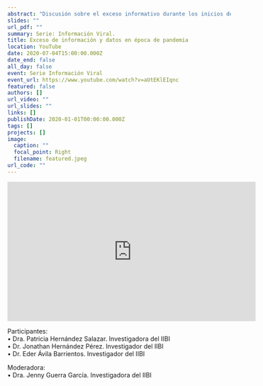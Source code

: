 ```yaml
---
abstract: "Discusión sobre el exceso informativo durante los inicios de la pandemia. "
slides: ""
url_pdf: ""
summary: Serie: Información Viral.
title: Exceso de información y datos en época de pandemia
location: YouTube
date: 2020-07-04T15:00:00.000Z
date_end: false
all_day: false
event: Serie Información Viral
event_url: https://www.youtube.com/watch?v=aUtEKlEIqnc
featured: false
authors: []
url_video: ""
url_slides: ""
links: []
publishDate: 2020-01-01T00:00:00.000Z
tags: []
projects: []
image:
  caption: ""
  focal_point: Right
  filename: featured.jpeg
url_code: ""
---
```

<iframe width="560" height="315" src="https://www.youtube.com/embed/aUtEKlEIqnc" frameborder="0" allow="accelerometer; autoplay; clipboard-write; encrypted-media; gyroscope; picture-in-picture" allowfullscreen></iframe>



Participantes: \
• Dra. Patricia Hernández Salazar. Investigadora del IIBI\
• Dr. Jonathan Hernández Pérez. Investigador del IIBI \
• Dr. Eder Ávila Barrientos. Investigador del IIBI 

Moderadora: \
• Dra. Jenny Guerra García. Investigadora del IIBI
